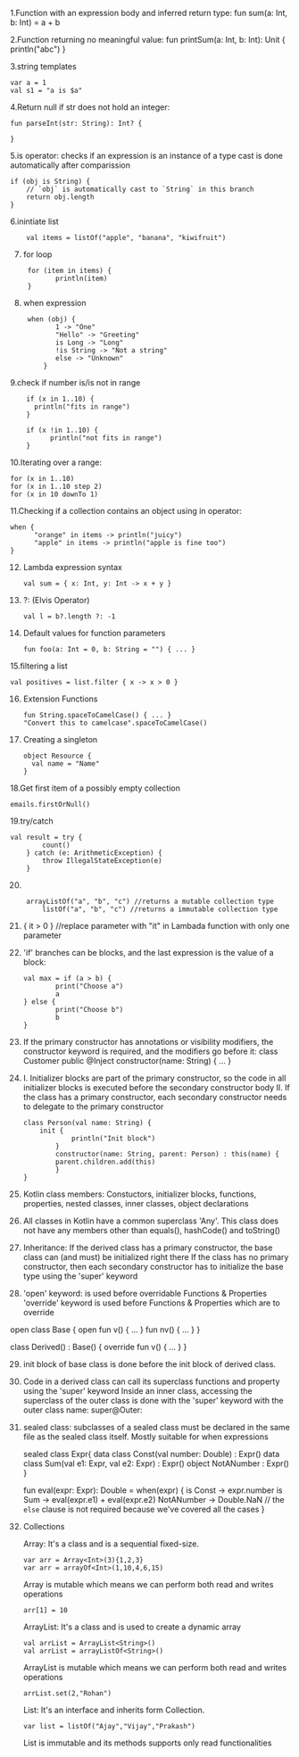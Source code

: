 1.Function with an expression body and inferred return type:
	fun sum(a: Int, b: Int) = a + b
	
2.Function returning no meaningful value:
	fun printSum(a: Int, b: Int): Unit {
    println("abc")
}

3.string templates

	var a = 1
	val s1 = "a is $a"

4.Return null if str does not hold an integer:

	fun parseInt(str: String): Int? {
	
	}
	
5.is operator: checks if an expression is an instance of a type	
cast is done automatically after comparission

	if (obj is String) {
        // `obj` is automatically cast to `String` in this branch
        return obj.length
	}
	
6.inintiate list

		val items = listOf("apple", "banana", "kiwifruit")

7. for loop

		for (item in items) {
     		   println(item)
		}
	
8. when expression

		when (obj) {
        	   1 -> "One"
        	   "Hello" -> "Greeting"
        	   is Long -> "Long"
        	   !is String -> "Not a string"
        	   else -> "Unknown"
    		}
	
9.check if number is/is not in range 
		
		if (x in 1..10) {
		  println("fits in range")
		}
		
		if (x !in 1..10) {
	          println("not fits in range")
		}
		

10.Iterating over a range:
	
	for (x in 1..10)		
	for (x in 1..10 step 2)
	for (x in 10 downTo 1)
	
11.Checking if a collection contains an object using in operator:
	
	when {
    	  "orange" in items -> println("juicy")
    	  "apple" in items -> println("apple is fine too")
	}
	
12. Lambda expression syntax

		val sum = { x: Int, y: Int -> x + y }
	
13. ?: (Elvis Operator)
		
		val l = b?.length ?: -1
		
14. Default values for function parameters

		fun foo(a: Int = 0, b: String = "") { ... }
	
15.filtering a list

	val positives = list.filter { x -> x > 0 }
	
16. Extension Functions

		fun String.spaceToCamelCase() { ... }
		"Convert this to camelcase".spaceToCamelCase()
	
17. Creating a singleton
		
		object Resource {
		  val name = "Name"
		}
		
18.Get first item of a possibly empty collection

	emails.firstOrNull()		
	
19.try/catch

	val result = try {
	        count()
    	} catch (e: ArithmeticException) {
	        throw IllegalStateException(e)
    	}	

20.

		arrayListOf("a", "b", "c") //returns a mutable collection type
    		listOf("a", "b", "c") //returns a immutable collection type
    
21.  { it > 0 } //replace parameter with "it" in Lambada function with only one parameter    

22. 'if' branches can be blocks, and the last expression is the value of a block:

		val max = if (a > b) {
    			print("Choose a")
    			a
		} else {
    			print("Choose b")
    			b
		}

23. If the primary constructor has annotations or visibility modifiers, the constructor keyword is required, and the modifiers go before it:
	class Customer public @Inject constructor(name: String) { ... }
	
	
24. I. Initializer blocks are part of the primary constructor, so the code in all initializer blocks is executed before the secondary       constructor body
    II. If the class has a primary constructor, each secondary constructor needs to delegate to the primary constructor
    
	
		class Person(val name: String) {
			init {
        			println("Init block")
    			}
    			constructor(name: String, parent: Person) : this(name) {
        		parent.children.add(this)
    			}
		}

25. Kotlin class members: Constuctors, initializer blocks, functions, properties, nested classes, inner classes, object declarations

26. All classes in Kotlin have a common superclass 'Any'. This class does not have any members other than equals(), hashCode() and toString()

27. Inheritance:
     If the derived class has a primary constructor, the base class can (and must) be initialized right there
     If the class has no primary constructor, then each secondary constructor has to initialize the base type using the 'super' keyword

28. 'open' keyword: is used before overridable Functions & Properties
    'override' keyword is used before Functions & Properties which are to override
 
 open class Base {
    open fun v() { ... }
    fun nv() { ... }
}

class Derived() : Base() {
    override fun v() { ... }
}

29. init block of base class is done before the init block of derived class.

30. Code in a derived class can call its superclass functions and property using the 'super' keyword
    Inside an inner class, accessing the superclass of the outer class is done with the 'super' keyword with the outer class name: super@Outer:

31. sealed class: subclasses of a sealed class must be declared in the same file as the sealed class itself.
	Mostly suitable for when expressions
	
	sealed class Expr{
	  data class Const(val number: Double) : Expr()
	  data class Sum(val e1: Expr, val e2: Expr) : Expr()
	  object NotANumber : Expr()
	  }
	  
	  fun eval(expr: Expr): Double = when(expr) {
 	   is Const -> expr.number
    	   is Sum -> eval(expr.e1) + eval(expr.e2)
    	   NotANumber -> Double.NaN
    	   // the `else` clause is not required because we've covered all the cases
	  }
	
32. Collections

	Array: It's a class and is a sequential fixed-size.
	
		var arr = Array<Int>(3){1,2,3}
		var arr = arrayOf<Int>(1,10,4,6,15)  
		
	   Array is mutable which means we can perform both read and writes operations
		
		arr[1] = 10
		
		
		
	ArrayList: It's a class and is used to create a dynamic array
	
		val arrList = ArrayList<String>()
		val arrList = arrayListOf<String>()
		
	  ArrayList is mutable which means we can perform both read and writes operations
	  
	  	arrList.set(2,"Rohan")  
	  	
		
		
	List: It's an interface and inherits form Collection<T>.
	
		var list = listOf("Ajay","Vijay","Prakash")
		
	  List is immutable and its methods supports only read functionalities	

	


